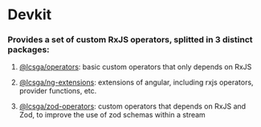 # Devkit

### Provides a set of custom RxJS operators, splitted in 3 distinct packages:

1. [@lcsga/operators](./packages/operators): basic custom operators that only depends on RxJS

2. [@lcsga/ng-extensions](./packages/ng-extensions/): extensions of angular, including rxjs operators, provider functions, etc.

3. [@lcsga/zod-operators](./packages/zod-operators/): custom operators that depends on RxJS and Zod, to improve the use of zod schemas within a stream
